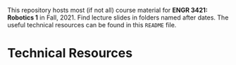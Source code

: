 This repository hosts most (if not all) course material for **ENGR 3421: Robotics 1** in Fall, 2021. Find lecture slides in folders named after dates. The useful technical resources can be found in this `README` file. 

# Technical Resources


